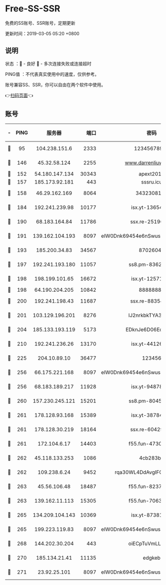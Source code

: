 # Free-SS-SSR

免费的SS账号、SSR账号，定期更新

更新时间：2019-03-05 05:20 +0800

## 说明

状态     ：🙂 - 良好 🙁 - 多次连接失败或连接超时

PING值   ：不代表真实使用中的速度，仅供参考。

账号兼容SS、SSR，你可以自由在两个软件中使用。

👉[扫码页面](https://liesauer.github.io/free-ss-ssr.github.io/)👈

## 账号

|-|PING|服务器|端口|密码|加密方式|区域|
|:----:|:----:|:-----:|-----:|:----:|:----:|:----:|
|🙂|95|104.238.151.6|2333|12345678900|aes-256-cfb|JP|
|🙂|146|45.32.58.124|2255|www.darrenliuwei.com|aes-256-cfb|JP|
|🙂|152|54.180.147.134|30343|apext2019|chacha20|KR|
|🙂|157|185.173.92.181|443|sssru.icu|rc4-md5|RU|
|🙂|158|46.29.162.169|8064|3432308177|aes-256-cfb|RU|
|🙂|184|192.241.239.98|10177|isx.yt-13654380|aes-256-cfb|US|
|🙂|190|68.183.164.84|11786|ssx.re-25196932|aes-256-cfb|US|
|🙂|191|139.162.104.193|8097|eIW0Dnk69454e6nSwuspv9DmS201tQ0D|aes-256-cfb|JP|
|🙂|193|185.200.34.83|34567|87026045|aes-256-cfb|US|
|🙂|197|192.241.193.180|11057|ss8.pm-83620677|aes-256-cfb|US|
|🙂|198|198.199.101.65|16672|isx.yt-12571443|aes-256-cfb|US|
|🙂|198|64.190.204.205|10842|88888888|rc4-md5|US|
|🙂|200|192.241.198.43|11687|ssx.re-88354290|aes-256-cfb|US|
|🙂|201|103.129.196.201|8276|lJ2nrkbkTYA30wv0|aes-256-cfb|US|
|🙂|204|185.133.193.119|5173|EDknJe6D06EoWDaw|aes-256-cfb|US|
|🙂|210|192.241.236.26|13170|isx.yt-44126456|aes-256-cfb|US|
|🙂|225|204.10.89.10|36477|123456|aes-256-cfb|US|
|🙂|256|66.175.221.168|8097|eIW0Dnk69454e6nSwuspv9DmS201tQ0D|aes-256-cfb|US|
|🙂|256|68.183.189.217|11928|isx.yt-94878692|aes-256-cfb|SG|
|🙂|260|157.230.245.121|15201|ss8.pm-80454151|aes-256-cfb|SG|
|🙂|261|178.128.93.168|15389|isx.yt-38784218|aes-256-cfb|SG|
|🙂|261|178.128.30.219|18164|ssx.re-60429944|aes-256-cfb|SG|
|🙂|261|172.104.6.17|14403|f55.fun-47304627|aes-256-cfb|US|
|🙂|262|45.118.133.253|1086|4cb283b8|aes-256-cfb|SG|
|🙂|262|109.238.6.24|9452|rqa30WL4DdAvgIFG6Fs3znzTa|aes-256-cfb|FR|
|🙂|263|45.56.106.48|18487|f55.fun-82379795|aes-256-cfb|US|
|🙂|263|139.162.11.113|15305|f55.fun-70630978|aes-256-cfb|SG|
|🙂|265|134.209.104.143|10369|isx.yt-87381923|aes-256-cfb|SG|
|🙂|265|199.223.119.83|8097|eIW0Dnk69454e6nSwuspv9DmS201tQ0D|aes-256-cfb|US|
|🙂|268|144.202.30.204|443|oiECpTuVmLLxk4Ts|aes-256-cfb|US|
|🙂|270|185.134.21.41|11135|edgkeb|aes-256-cfb|GB|
|🙂|271|23.92.25.101|8097|eIW0Dnk69454e6nSwuspv9DmS201tQ0D|aes-256-cfb|US|
